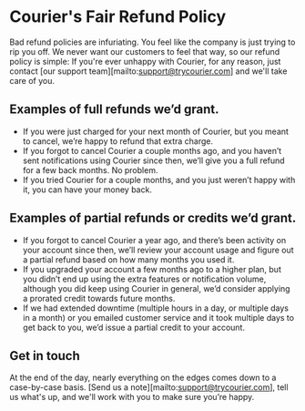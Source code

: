 # Courier's Fair Refund Policy

Bad refund policies are infuriating. You feel like the company is just trying to rip you off. We never want our customers to feel that way, so our refund policy is simple: If you're ever unhappy with Courier, for any reason, just contact [our support team][mailto:support@trycourier.com] and we'll take care of you.

## Examples of full refunds we&rsquo;d grant.

* If you were just charged for your next month of Courier, but you meant to cancel, we&rsquo;re happy to refund that extra charge.
* If you forgot to cancel Courier a couple months ago, and you haven&rsquo;t sent notifications using Courier since then, we&rsquo;ll give you a full refund for a few back months. No problem.
* If you tried Courier for a couple months, and you just weren&rsquo;t happy with it, you can have your money back.

## Examples of partial refunds or credits we&rsquo;d grant.

* If you forgot to cancel Courier a year ago, and there&rsquo;s been activity on your account since then, we&rsquo;ll review your account usage and figure out a partial refund based on how many months you used it.
* If you upgraded your account a few months ago to a higher plan, but you didn&rsquo;t end up using the extra features or notification volume, although you did keep using Courier in general, we&rsquo;d consider applying a prorated credit towards future months.
* If we had extended downtime (multiple hours in a day, or multiple days in a month) or you emailed customer service and it took multiple days to get back to you, we&rsquo;d issue a partial credit to your account.

## Get in touch

At the end of the day, nearly everything on the edges comes down to a case-by-case basis. [Send us a note][mailto:support@trycourier.com], tell us what's up, and we'll work with you to make sure you&rsquo;re happy.
